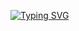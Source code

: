 [![Typing SVG](https://readme-typing-svg.demolab.com?font=Fira+Code&pause=1000&color=F700C0&center=true&random=false&width=435&lines=I'm+Lautaro+Acosta)](https://git.io/typing-svg)

<!--
**LautaroAcosta1/LautaroAcosta1** is a ✨ _special_ ✨ repository because its `README.md` (this file) appears on your GitHub profile.

Here are some ideas to get you started:

- 🔭 I’m currently working on ...
- 🌱 I’m currently learning ...
- 👯 I’m looking to collaborate on ...
- 🤔 I’m looking for help with ...
- 💬 Ask me about ...
- 📫 How to reach me: ...
- 😄 Pronouns: ...
- ⚡ Fun fact: ...
-->
